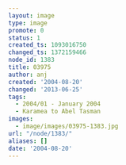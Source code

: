 ```yaml
---
layout: image
type: image
promote: 0
status: 1
created_ts: 1093016750
changed_ts: 1372159466
node_id: 1383
title: 03975
author: anj
created: '2004-08-20'
changed: '2013-06-25'
tags:
  - 2004/01 - January 2004
  - Karamea to Abel Tasman
images:
  - image/images/03975-1383.jpg
url: "/node/1383/"
aliases: []
date: '2004-08-20'
---
```


